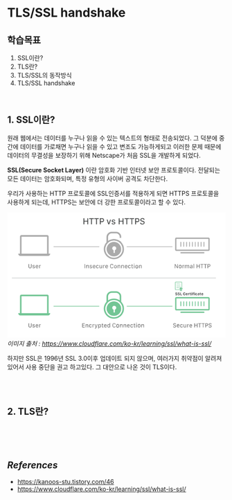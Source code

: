 # TLS/SSL handshake
## 학습목표
1. SSL이란?
2. TLS란?
3. TLS/SSL의 동작방식
4. TLS/SSL handshake



<br/>

## 1. SSL이란?
원래 웹에서는 데이터를 누구나 읽을 수 있는 텍스트의 형태로 전송되었다. 그 덕분에 중간에 데이터를 가로채면 누구나 읽을 수 있고 변조도 가능하게되고 이러한 문제 때문에 데이터의 무결성을 보장하기 위해 Netscape가 처음 SSL을 개발하게 되었다.

**SSL(Secure Socket Layer)** 이란 암호화 기반 인터넷 보안 프로토콜이다. 전달되는 모든 데이터는 암호화되며, 특정 유형의 사이버 공격도 차단한다.

우리가 사용하는 HTTP 프로토콜에 SSL인증서를 적용하게 되면 HTTPS 프로토콜을 사용하게 되는데, HTTPS는 보안에 더 강한 프로토콜이라고 할 수 있다.

![http_https](./image/http_https.png)      
*이미지 출처 : https://www.cloudflare.com/ko-kr/learning/ssl/what-is-ssl/*

하지만 SSL은 1996년 SSL 3.0이후 업데이트 되지 않으며, 여러가지 취약점이 알려져 있어서 사용 중단을 권고 하고있다. 그 대안으로 나온 것이 TLS이다.

<br/>
<br/>

## 2. TLS란?



<br/>
<br/>
<br/>

## _References_
- https://kanoos-stu.tistory.com/46
- https://www.cloudflare.com/ko-kr/learning/ssl/what-is-ssl/
